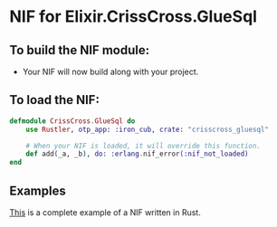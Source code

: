 # NIF for Elixir.CrissCross.GlueSql

## To build the NIF module:

- Your NIF will now build along with your project.

## To load the NIF:

```elixir
defmodule CrissCross.GlueSql do
    use Rustler, otp_app: :iron_cub, crate: "crisscross_gluesql"

    # When your NIF is loaded, it will override this function.
    def add(_a, _b), do: :erlang.nif_error(:nif_not_loaded)
end
```

## Examples

[This](https://github.com/hansihe/NifIo) is a complete example of a NIF written in Rust.
